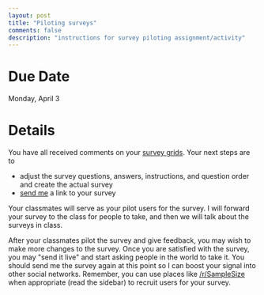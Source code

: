 ```yaml
---
layout: post
title: "Piloting surveys"
comments: false
description: "instructions for survey piloting assignment/activity"
---
```


# Due Date

Monday, April 3

# Details

You have all received comments on your [survey grids]({{site.baseurl}}/2017/03/Survey-Grid-Assignment/). Your next steps are to 

* adjust the survey questions, answers, instructions, and question order and create the actual survey
* [send me](mailto:lhemphil@iit.edu) a link to your survey 

Your classmates will serve as your pilot users for the survey. I will forward your survey to the class for people to take, and then we will talk about the surveys in class. 

After your classmates pilot the survey and give feedback, you may wish to make more changes to the survey. Once you are satisfied with the survey, you may "send it live" and start asking people in the world to take it. You should send me the survey again at this point so I can boost your signal into other social networks. Remember, you can use places like [/r/SampleSize](https://www.reddit.com/r/SampleSize/) when appropriate (read the sidebar) to recruit users for your survey.